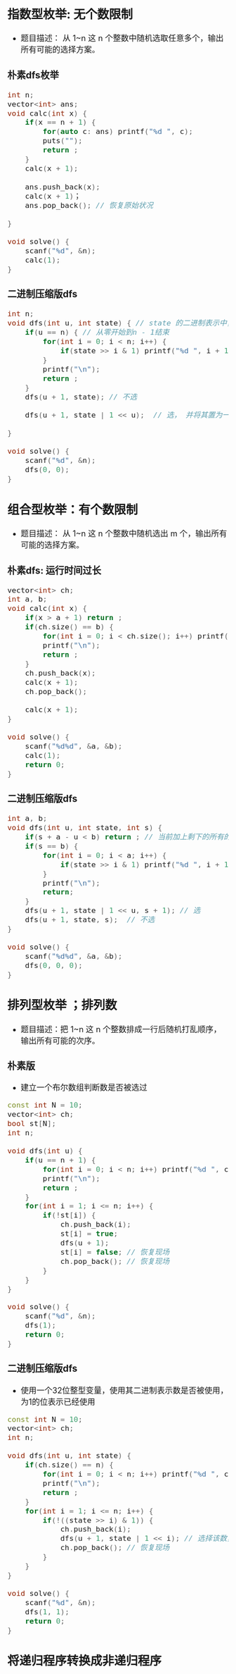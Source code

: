 <font size = 4>

## 指数型枚举: 无个数限制
* 题目描述： 从 1~n 这 n 个整数中随机选取任意多个，输出所有可能的选择方案。

### 朴素dfs枚举

```c++
int n;
vector<int> ans;
void calc(int x) {
    if(x == n + 1) {
        for(auto c: ans) printf("%d ", c);
        puts("");
        return ;
    }
    calc(x + 1);
    
    ans.push_back(x);
    calc(x + 1)；
    ans.pop_back(); // 恢复原始状况
    
}

void solve() {
    scanf("%d", &n);
    calc(1);
}
```


### 二进制压缩版dfs
```c++
int n;
void dfs(int u, int state) { // state 的二进制表示中，选过的数所对应的二进制位为1
    if(u == n) { // 从零开始到n - 1结束
        for(int i = 0; i < n; i++) {
            if(state >> i & 1) printf("%d ", i + 1); // state的二进制表示中为一的表示选中，输出
        }
        printf("\n");
        return ;
    }
    dfs(u + 1, state); // 不选
    
    dfs(u + 1, state | 1 << u);  // 选， 并将其置为一

}

void solve() {
    scanf("%d", &n);
    dfs(0, 0);
}
```

## 组合型枚举：有个数限制
* 题目描述： 从 1~n 这 n 个整数中随机选出 m 个，输出所有可能的选择方案。



### 朴素dfs: 运行时间过长
```c++
vector<int> ch;
int a, b;
void calc(int x) {
    if(x > a + 1) return ;
    if(ch.size() == b) {
        for(int i = 0; i < ch.size(); i++) printf("%d ", ch[i]);
        printf("\n");
        return ;
    }
    ch.push_back(x);
    calc(x + 1);
    ch.pop_back();
    
    calc(x + 1);
} 

void solve() {
    scanf("%d%d", &a, &b);
    calc(1);
    return 0;
}
```

### 二进制压缩版dfs
```c++
int a, b;
void dfs(int u, int state, int s) { 
    if(s + a - u < b) return ; // 当前加上剩下的所有的也不满足条件
    if(s == b) {
        for(int i = 0; i < a; i++) {
            if(state >> i & 1) printf("%d ", i + 1);
        }
        printf("\n");
        return;
    }
    dfs(u + 1, state | 1 << u, s + 1); // 选
    dfs(u + 1, state, s);  // 不选
}

void solve() {
    scanf("%d%d", &a, &b);
    dfs(0, 0, 0);
}
```



## 排列型枚举 ；排列数
* 题目描述：把 1~n 这 n 个整数排成一行后随机打乱顺序，输出所有可能的次序。
### 朴素版
* 建立一个布尔数组判断数是否被选过

```c++
const int N = 10;
vector<int> ch;
bool st[N];
int n;

void dfs(int u) {
    if(u == n + 1) {
        for(int i = 0; i < n; i++) printf("%d ", ch[i]);
        printf("\n");
        return ;
    }
    for(int i = 1; i <= n; i++) {
        if(!st[i]) {
            ch.push_back(i);
            st[i] = true;
            dfs(u + 1);
            st[i] = false; // 恢复现场
            ch.pop_back(); // 恢复现场
        }
    }
}

void solve() {
    scanf("%d", &n);
    dfs(1);
    return 0;
}
```
### 二进制压缩版dfs
* 使用一个32位整型变量，使用其二进制表示数是否被使用， 为1的位表示已经使用
```c++
const int N = 10;
vector<int> ch;
int n;

void dfs(int u, int state) {
    if(ch.size() == n) {
        for(int i = 0; i < n; i++) printf("%d ", ch[i]);
        printf("\n");
        return ;
    }
    for(int i = 1; i <= n; i++) {
        if(!((state >> i) & 1)) {
            ch.push_back(i);
            dfs(u + 1, state | 1 << i); // 选择该数，置为1
            ch.pop_back(); // 恢复现场
        }
    }
}

void solve() {
    scanf("%d", &n);
    dfs(1, 1);
    return 0;
}
```

## 将递归程序转换成非递归程序





</font>